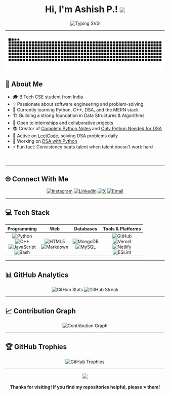 <div align="center">

# Hi, I'm Ashish P.! <img src="https://media.giphy.com/media/hvRJCLFzcasrR4ia7z/giphy.gif" width="28" />

<img src="https://readme-typing-svg.herokuapp.com?font=Fira+Code&weight=500&size=25&pause=1000&color=58A6FF&center=true&vCenter=true&width=600&lines=B.Tech+CSE+Student+%F0%9F%8E%93;Aspiring+Software+Engineer+%F0%9F%92%BB;From+Tier+3+to+MAANG+%F0%9F%9A%80" alt="Typing SVG" />

</div>

---

<img src="https://raw.githubusercontent.com/imstillashish/imstillashish/output/snake.svg" alt="Snake animation" />

## 💫 About Me

- 🎓 B.Tech CSE student from India
- 💡 Passionate about software engineering and problem-solving
- 🌱 Currently learning Python, C++, DSA, and the MERN stack
- 🏗️ Building a strong foundation in Data Structures & Algorithms
- 🤝 Open to internships and collaborative projects
- 📚 Creator of [Complete Python Notes](https://github.com/imstillashish/complete-python-notes) and [Only Python Needed for DSA](https://github.com/imstillashish/Python_for_DSA)
- 🔬 Active on [LeetCode](https://leetcode.com/imstillashish/), solving DSA problems daily
- 🚀 Working on [DSA with Python](https://github.com/imstillashish/dsa-with-python)
- ⚡ Fun fact: Consistency beats talent when talent doesn't work hard

<br clear="both">

---

## 🌐 Connect With Me

<div align="center">

[![Instagram](https://img.shields.io/badge/Instagram-%23E4405F.svg?style=for-the-badge&logo=Instagram&logoColor=white)](https://instagram.com/imstillashish) [![LinkedIn](https://img.shields.io/badge/LinkedIn-%230077B5.svg?style=for-the-badge&logo=linkedin&logoColor=white)](https://linkedin.com/in/imstillashish) [![X](https://img.shields.io/badge/X-black.svg?style=for-the-badge&logo=X&logoColor=white)](https://x.com/imstillashish) [![Email](https://img.shields.io/badge/Email-D14836?style=for-the-badge&logo=gmail&logoColor=white)](mailto:work.imstillashish@gmail.com)

</div>

---

## 💻 Tech Stack

| Programming | Web | Databases | Tools & Platforms |
|:-----------:|:---:|:---------:|:----------------:|
| ![Python](https://img.shields.io/badge/python-3670A0?style=for-the-badge&logo=python&logoColor=ffdd54) <br> ![C++](https://img.shields.io/badge/c++-%2300599C.svg?style=for-the-badge&logo=c%2B%2B&logoColor=white) <br> ![JavaScript](https://img.shields.io/badge/javascript-%23323330.svg?style=for-the-badge&logo=javascript&logoColor=%23F7DF1E) <br> ![Bash](https://img.shields.io/badge/bash_script-%23121011.svg?style=for-the-badge&logo=gnu-bash&logoColor=white) | ![HTML5](https://img.shields.io/badge/html5-%23E34F26.svg?style=for-the-badge&logo=html5&logoColor=white) <br> ![Markdown](https://img.shields.io/badge/markdown-%23000000.svg?style=for-the-badge&logo=markdown&logoColor=white) | ![MongoDB](https://img.shields.io/badge/MongoDB-%234ea94b.svg?style=for-the-badge&logo=mongodb&logoColor=white) <br> ![MySQL](https://img.shields.io/badge/mysql-4479A1.svg?style=for-the-badge&logo=mysql&logoColor=white) | ![GitHub](https://img.shields.io/badge/github-%23121011.svg?style=for-the-badge&logo=github&logoColor=white) <br> ![Vercel](https://img.shields.io/badge/vercel-%23000000.svg?style=for-the-badge&logo=vercel&logoColor=white) <br> ![Netlify](https://img.shields.io/badge/netlify-%23000000.svg?style=for-the-badge&logo=netlify&logoColor=#00C7B7) <br> ![ESLint](https://img.shields.io/badge/ESLint-4B3263?style=for-the-badge&logo=eslint&logoColor=white) |

---

## 📊 GitHub Analytics

<div align="center">
  <img src="https://github-readme-stats.vercel.app/api?username=imstillashish&theme=tokyonight&hide_border=false&include_all_commits=true&count_private=true" alt="GitHub Stats" />
  <img src="https://nirzak-streak-stats.vercel.app/?user=imstillashish&theme=tokyonight&hide_border=false" alt="GitHub Streak" />
</div>

---

## 📈 Contribution Graph

<div align="center">
  <img src="https://github-readme-activity-graph.vercel.app/graph?username=imstillashish&theme=tokyo-night&hide_border=false&area=true" alt="Contribution Graph" />
</div>

---

## 🏆 GitHub Trophies

<div align="center">
  <img src="https://github-profile-trophy.vercel.app/?username=imstillashish&theme=tokyonight&no-frame=false&no-bg=false&margin-w=4&row=1" alt="GitHub Trophies" />
</div>

---

<div align="center">

[![](https://visitcount.itsvg.in/api?id=imstillashish&icon=0&color=0)](https://visitcount.itsvg.in)

**Thanks for visiting! If you find my repositories helpful, please ⭐ them!**

</div>